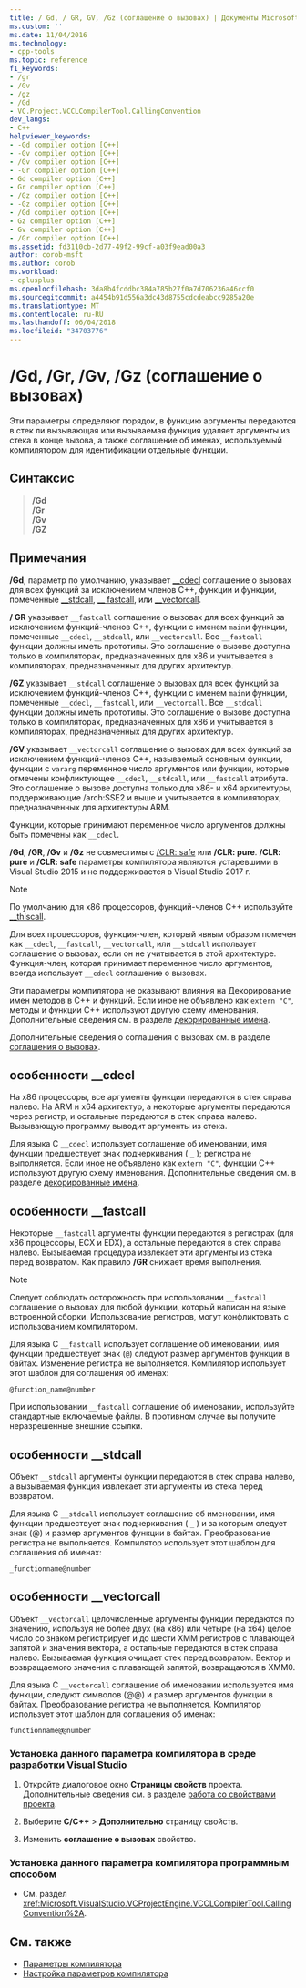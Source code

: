 ```yaml
---
title: / Gd, / GR, GV, /Gz (соглашение о вызовах) | Документы Microsoft
ms.custom: ''
ms.date: 11/04/2016
ms.technology:
- cpp-tools
ms.topic: reference
f1_keywords:
- /gr
- /Gv
- /gz
- /Gd
- VC.Project.VCCLCompilerTool.CallingConvention
dev_langs:
- C++
helpviewer_keywords:
- -Gd compiler option [C++]
- -Gv compiler option [C++]
- /Gv compiler option [C++]
- -Gr compiler option [C++]
- Gd compiler option [C++]
- Gr compiler option [C++]
- /Gz compiler option [C++]
- -Gz compiler option [C++]
- /Gd compiler option [C++]
- Gz compiler option [C++]
- Gv compiler option [C++]
- /Gr compiler option [C++]
ms.assetid: fd3110cb-2d77-49f2-99cf-a03f9ead00a3
author: corob-msft
ms.author: corob
ms.workload:
- cplusplus
ms.openlocfilehash: 3da8b4fcddbc384a785b27f0a7d706236a46ccf0
ms.sourcegitcommit: a4454b91d556a3dc43d8755cdcdeabcc9285a20e
ms.translationtype: MT
ms.contentlocale: ru-RU
ms.lasthandoff: 06/04/2018
ms.locfileid: "34703776"
---
```

# <a name="gd-gr-gv-gz-calling-convention"></a>/Gd, /Gr, /Gv, /Gz (соглашение о вызовах)
Эти параметры определяют порядок, в функцию аргументы передаются в стек ли вызывающая или вызываемая функция удаляет аргументы из стека в конце вызова, а также соглашение об именах, используемый компилятором для идентификации отдельные функции.

## <a name="syntax"></a>Синтаксис

> **/Gd**<br/>
> **/Gr**<br/>
> **/Gv**<br/>
> **/GZ**<br/>

## <a name="remarks"></a>Примечания

**/Gd**, параметр по умолчанию, указывает [__cdecl](../../cpp/cdecl.md) соглашение о вызовах для всех функций за исключением членов C++, функции и функции, помеченные [__stdcall](../../cpp/stdcall.md), [__ fastcall](../../cpp/fastcall.md), или [__vectorcall](../../cpp/vectorcall.md).

**/ GR** указывает `__fastcall` соглашение о вызовах для всех функций за исключением функций-членов C++, функции с именем `main`и функции, помеченные `__cdecl`, `__stdcall`, или `__vectorcall`. Все `__fastcall` функции должны иметь прототипы. Это соглашение о вызове доступна только в компиляторах, предназначенных для x86 и учитывается в компиляторах, предназначенных для других архитектур.

**/GZ** указывает `__stdcall` соглашение о вызовах для всех функций за исключением функций-членов C++, функции с именем `main`и функции, помеченные `__cdecl`, `__fastcall`, или `__vectorcall`. Все `__stdcall` функции должны иметь прототипы. Это соглашение о вызове доступна только в компиляторах, предназначенных для x86 и учитывается в компиляторах, предназначенных для других архитектур.

**/GV** указывает `__vectorcall` соглашение о вызовах для всех функций за исключением функций-членов C++, называемый основным функции, функции с `vararg` переменное число аргументов или функции, которые отмечены конфликтующее `__cdecl`, `__stdcall`, или `__fastcall` атрибута. Это соглашение о вызове доступна только для x86- и x64 архитектуры, поддерживающие /arch:SSE2 и выше и учитывается в компиляторах, предназначенных для архитектуры ARM.

Функции, которые принимают переменное число аргументов должны быть помечены как `__cdecl`.

**/Gd**, **/GR**, **/Gv** и **/Gz** не совместимы с [/CLR: safe](../../build/reference/clr-common-language-runtime-compilation.md) или   **/CLR: pure**. **/CLR: pure** и **/CLR: safe** параметры компилятора являются устаревшими в Visual Studio 2015 и не поддерживается в Visual Studio 2017 г.

> [!NOTE]
> По умолчанию для x86 процессоров, функций-членов C++ используйте [__thiscall](../../cpp/thiscall.md).

Для всех процессоров, функция-член, который явным образом помечен как `__cdecl`, `__fastcall`, `__vectorcall`, или `__stdcall` использует соглашение о вызовах, если он не учитывается в этой архитектуре. Функция-член, которая принимает переменное число аргументов, всегда использует `__cdecl` соглашение о вызовах.

Эти параметры компилятора не оказывают влияния на Декорирование имен методов в C++ и функций. Если иное не объявлено как `extern "C"`, методы и функции C++ используют другую схему именования. Дополнительные сведения см. в разделе [декорированные имена](../../build/reference/decorated-names.md).

Дополнительные сведения о соглашения о вызовах см. в разделе [соглашения о вызовах](../../cpp/calling-conventions.md).

## <a name="cdecl-specifics"></a>особенности __cdecl

На x86 процессоры, все аргументы функции передаются в стек справа налево. На ARM и x64 архитектур, а некоторые аргументы передаются через регистр, и остальные передаются в стек справа налево. Вызывающую программу выводит аргументы из стека.

Для языка C `__cdecl` использует соглашение об именовании, имя функции предшествует знак подчеркивания ( `_` ); регистра не выполняется. Если иное не объявлено как `extern "C"`, функции C++ используют другую схему именования. Дополнительные сведения см. в разделе [декорированные имена](../../build/reference/decorated-names.md).

## <a name="fastcall-specifics"></a>особенности __fastcall

Некоторые `__fastcall` аргументы функции передаются в регистрах (для x86 процессоры, ECX и EDX), а остальные передаются в стек справа налево. Вызываемая процедура извлекает эти аргументы из стека перед возвратом. Как правило **/GR** снижает время выполнения.

> [!NOTE]
> Следует соблюдать осторожность при использовании `__fastcall` соглашение о вызовах для любой функции, который написан на языке встроенной сборки. Использование регистров, могут конфликтовать с использованием компилятором.

Для языка C `__fastcall` использует соглашение об именовании, имя функции предшествует знак (`@`) следуют размер аргументов функции в байтах. Изменение регистра не выполняется. Компилятор использует этот шаблон для соглашения об именах:

`@function_name@number`

При использовании `__fastcall` соглашение об именовании, используйте стандартные включаемые файлы. В противном случае вы получите неразрешенные внешние ссылки.

## <a name="stdcall-specifics"></a>особенности __stdcall

Объект `__stdcall` аргументы функции передаются в стек справа налево, а вызываемая функция извлекает эти аргументы из стека перед возвратом.

Для языка C `__stdcall` использует соглашение об именовании, имя функции предшествует знак подчеркивания ( `_` ) и за которым следует знак (@) и размер аргументов функции в байтах. Преобразование регистра не выполняется. Компилятор использует этот шаблон для соглашения об именах:

`_functionname@number`

## <a name="vectorcall-specifics"></a>особенности __vectorcall

Объект `__vectorcall` целочисленные аргументы функции передаются по значению, используя не более двух (на x86) или четыре (на x64) целое число со знаком регистрирует и до шести XMM регистров с плавающей запятой и значения вектора, а остальные передаются в стек справа налево. Вызываемая функция очищает стек перед возвратом. Вектор и возвращаемого значения с плавающей запятой, возвращаются в XMM0.

Для языка C `__vectorcall` соглашение об именовании используется имя функции, следуют символов (@@) и размер аргументов функции в байтах. Преобразование регистра не выполняется. Компилятор использует этот шаблон для соглашения об именах:

`functionname@@number`

### <a name="to-set-this-compiler-option-in-the-visual-studio-development-environment"></a>Установка данного параметра компилятора в среде разработки Visual Studio

1. Откройте диалоговое окно **Страницы свойств** проекта. Дополнительные сведения см. в разделе [работа со свойствами проекта](../../ide/working-with-project-properties.md).

1. Выберите **C/C++** > **Дополнительно** страницу свойств.

1. Изменить **соглашение о вызовах** свойство.

### <a name="to-set-this-compiler-option-programmatically"></a>Установка данного параметра компилятора программным способом

- См. раздел <xref:Microsoft.VisualStudio.VCProjectEngine.VCCLCompilerTool.CallingConvention%2A>.

## <a name="see-also"></a>См. также

- [Параметры компилятора](../../build/reference/compiler-options.md)
- [Настройка параметров компилятора](../../build/reference/setting-compiler-options.md)
